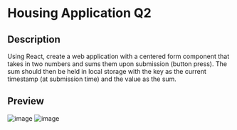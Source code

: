 # Housing Application Q2

## Description

Using React, create a web application with a centered form component that takes in two
numbers and sums them upon submission (button press). The sum should then be held
in local storage with the key as the current timestamp (at submission time) and the
value as the sum.

## Preview
![image](https://user-images.githubusercontent.com/74735037/148838249-83fd67e1-d55e-4cfb-9b22-20f95e2a334b.png)
![image](https://user-images.githubusercontent.com/74735037/148838315-102956e9-4afd-4a51-b9c7-67659f815353.png)
